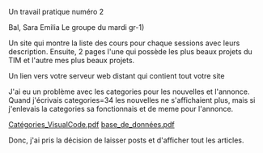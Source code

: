 Un travail pratique numéro 2

Bal, Sara Emilia
Le groupe du mardi gr-1)  

Un site qui montre la liste des cours pour chaque sessions avec leurs description. Ensuite, 2 pages l'une qui possède les plus beaux projets du TIM et l'autre mes plus beaux projets.

Un lien vers votre serveur web distant qui contient tout votre site  

J'ai eu un problème avec les categories pour les nouvelles et l'annonce. Quand j'écrivais categories=34 les nouvelles ne s'affichaient plus, mais si j'enlevais la categories sa fonctionnais et de meme pour l'annonce.

[Catégories_VisualCode.pdf](https://github.com/SaraEmiliaBal/TP2/files/6493993/Categories_VisualCode.pdf)
[base_de_données.pdf](https://github.com/SaraEmiliaBal/TP2/files/6493995/base_de_donnees.pdf)

Donc, j'ai pris la décision de laisser posts et d'afficher tout les articles.
